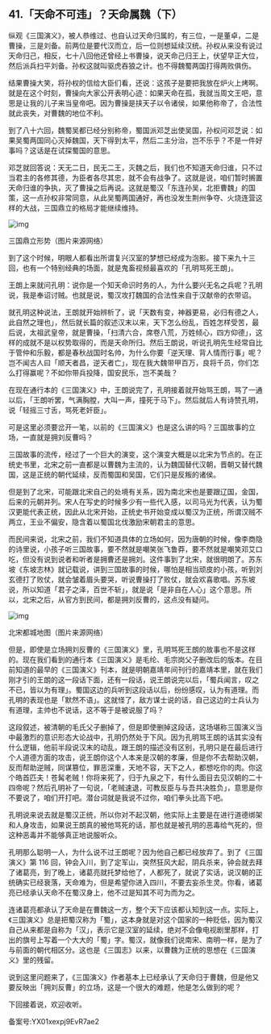 ## 41.「天命不可违」？天命属魏（下）
纵观《三国演义》，被人恭维过、也自认过天命归属的，有三位，一是董卓，二是曹操，三是刘备。前两位是要代汉而立，后一位则想延续汉统。孙权从来没有说过天命归己，相反，七十八回他还曾经上书曹操，说天命己归王上，伏望早正大位，然后派兵扫平刘备。孙权这就叫驱虎吞狼之计。也不得魏蜀两国打得两败俱伤。


结果曹操大笑，将孙权的信给大臣们看，还说：这孩子是要把我放在炉火上烤啊。就是在这个时刻，曹操向大家公开表明心迹：如果天命在孤，我就当周文王吧，意思是让我的儿子来当皇帝吧。因为曹操是挟天子以令诸侯，如果他称帝了，合法性就此丧失，对曹魏的地位不利。


到了八十六回，魏蜀吴都已经分别称帝，蜀国派邓芝出使吴国，孙权问邓芝说：如果吴蜀两国同心灭掉魏国，天下得到太平，然后二主分治，岂不乐乎？不是一件好事吗？这话是在试探蜀国的意思。


邓芝就回答说：天无二日，民无二王，灭魏之后，我们也不知道天命归谁，只不过当君主的各修其德，为臣者各尽其忠，就不会有战争了。这就是说，咱们暂时搁置天命归谁的争执，灭了曹操之后再说。这就是蜀汉「东连孙吴，北拒曹魏」的国策，这一点孙权非常同意，从此吴蜀两国通好，再也没发生荆州争夺、火烧连营这样的大战，三国鼎立的格局才能继续维持。


![img](https://pic4.zhimg.com/v2-82c4071fd1b80b683c89814e304a7ac3.webp)

三国鼎立形势（图片来源网络）


到了这个时候，明眼人都看出所谓复兴汉室的梦想已经成为泡影。接下来九十三回，也有一个特别经典的场面，就是鬼畜视频最喜欢的「孔明骂死王朗」。


王朗上来就问孔明：说你是一个知天命识时务的人，为什么要兴无名之兵呢？孔明说，我是奉诏讨贼。也就是说，蜀汉攻打魏国的合法性来自于汉献帝的衣带诏。


就孔明这种说法，王朗就开始辨析了，说「天数有变，神器更易，必归有德之人，此自然之理也」，然后就长篇的叙述汉末以来，天下怎么纷乱，百姓怎样受苦，最后说，太祖武皇帝，就是曹操，「扫清六合，席卷八荒，万姓倾心，四方仰德」，这样的成就不是以权势取得的，而是天命所归。然后王朗说，听说孔明先生经常自比于管仲和乐毅，都是春秋战国时名帅，为什么你要「逆天理、背人情而行事」呢？岂不闻古人曰「顺天者昌，逆天者亡」，现在我大魏带甲百万，良将千员，你们怎么打得赢呢？不如你带兵投降，国安民乐，岂不美哉？


在现在通行本的《三国演义》中，王朗说完了，孔明接着就开始骂王朗，骂了一通以后，「王朗听罢，气满胸膛，大叫一声，撞死于马下」。然后就后人有诗赞孔明，说「轻摇三寸舌，骂死老奸臣」。


可是这里必须要岔开一笔，以前的《三国演义》也是这么讲的吗？三国故事的立场，一直就是拥刘反曹吗？


三国故事的流传，经过了一个巨大的演变，这个演变大概是以北宋为节点的。在正统史书里，北宋之前一直都是以曹魏为主流的，认为魏国替代汉朝，晋朝又替代魏国，这是正统的朝代延续，反而蜀国和吴国，它们只是反叛的诸侯。


但是到了北宋，可能跟北宋自己的处境有关系，因为南北宋也是要跟辽国，金国，后来的元朝并列。宋人在写史的时候多少有一些代入感，以司马光为代表，认为蜀汉更能代表正统，因此从北宋开始，正统史书开始变成以蜀汉为正统，所谓汉贼不两立，王业不偏安，隐含着以蜀国北伐激励宋朝君主的意思。


而民间来说，北宋之前，我们不知道具体的立场如何，因为唐朝的时候，像李商隐的诗里说，小孩子听三国故事，要不然就是嘲笑张飞鲁莽，要不然就是嘲笑邓艾口吃，但没有说到说者和听者是拥曹还是拥刘。这件事到了北宋，就很明朗了。苏东坡《东坡志林》就记载说，讲到三国故事的时候，哪怕是相当顽皮的小孩，听到刘玄德打了败仗，就会皱着眉头要哭，听说曹操打了败仗，就会欢喜歌唱。苏东坡说，所以知道「君子之泽，百世不斩」，就是说「是非自在人心」这个意思。所以，北宋之后，从官方到民间，都是拥刘反曹的，这点没有疑问。


![img](https://pic4.zhimg.com/v2-fc32833c3b3354d5c0b37849c0d31015.webp)

北宋都城地图（图片来源网络）


但是，即使是立场拥刘反曹的《三国演义》里，孔明骂死王朗的故事也不是这样的。现在我们看到的通行本《三国演义》是毛纶、毛宗岗父子删改后的版本。在目前知道的最早的《三国演义》刊本，就是明朝嘉靖年间刊行的嘉靖本里，就在我们刚才引的王朗的这一段话下面，还有一段话，说王朗说完以后，「蜀兵闻言，叹之不已，皆以为有理」。蜀国这边的兵听到这段话以后，纷纷感叹，认为有道理。而孔明的表现也是「默然不语」。这就怪了，敌方谋士说的话，自己这边的士兵认为有道理，主帅也不说话，这不等于是被说服了吗？


这段叙述，被清朝的毛氏父子删掉了，但是即使删掉这段话，这场堪称三国演义当中最激烈的意识形态大论战中，孔明仍然处于下风。因为孔明骂王朗的话其实没有什么逻辑，他前半段说汉末的动乱，跟王朗的描述没有区别，孔明只是在最后进行个人道德方面的攻击，说王朗你这个人本来是汉朝的孝廉，但是你不去帮助汉朝，反而帮助逆贼，同谋篡位，罪恶深重，天地不容，天下之人，都想吃你的肉。你这个皓首匹夫！苍髯老贼！你将来死了，归于九泉之下，有什么面目去见汉朝的二十四帝呢？然后孔明补了一句说，「老贼速退，可教反臣与与吾共决胜负」，意思是你不要说了，咱们开打吧。潜台词就是我说不过你，咱们拳头比高下吧。


孔明说来说去就是蜀汉正统，所以你对不起汉朝，他实际上主要是在进行道德绑架和人身攻击，如果说王朗真的被他骂死的话，那也就是被孔明的恶毒给气死的，但这种恶毒并不能够真正地说服听众。


孔明那么聪明一人，为什么说不过王朗呢？因为他自己都已经放弃了。到了《三国演义》第 116 回，钟会入川，到了定军山，突然狂风大起，阴兵杀来，钟会就去拜了诸葛亮，到了晚上，诸葛亮就托梦给他了，人都死了，就说了实话，说汉朝的正统确实已经衰落，天命难为，但是希望你进入四川，不要去妄杀生灵。你看，诸葛亮已经承认天命不在蜀汉身上，他不过是知其不可为而为之。


连诸葛亮都承认了天命是在曹魏这一方，整个天下应该都认知到这一点。实际上，《三国演义》总是把蜀汉称为「蜀」，这本身就是对这个国家的一种贬低，因为蜀汉自己从来都是自称为「汉」，表示它是汉室的延续，绝对不会像电视剧里那样，打出的旗号上写着一个大大的「蜀」字。蜀汉，就像我们说南宋、南明一样，是为了与前面的朝代相区分。这也是《三国志》以来，以曹魏为正统的思想在《三国演义》里的残留。


说到这里问题来了，《三国演义》作者基本上已经承认了天命归于曹魏，但是他又要反映出「拥刘反曹」的立场，这是一个很大的难题，他是怎么做到的呢？


下回接着说，欢迎收听。


备案号:YX01xexpj9EvR7ae2

